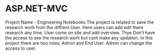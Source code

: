 # ASP.NET-MVC
Project Name - Engineering Notebooks
The project is related to save the research work from the diffrent User. 
Here users can add edit there research any time.
User come on site and add overview. Thye Don't have the access to see the research work but cant make any updation.
In this project there are two roles; Admin and End User. Admin can change the access to user.

